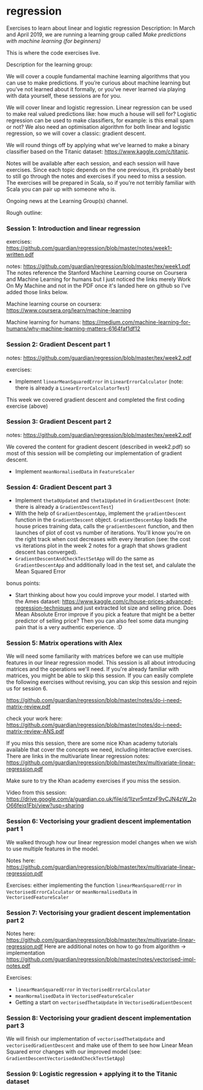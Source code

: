 # regression
Exercises to learn about linear and logistic regression
Description:
In March and April 2019, we are running a learning group called _Make predictions with machine learning (for beginners)_

This is where the code exercises live.

Description for the learning group:

We will cover a couple fundamental machine learning algorithms that you can use to make predictions. If you’re 
curious about machine learning but you’ve not learned about it formally, or you’ve never learned via playing with data 
yourself, these sessions are for you. 

We will cover linear and logistic regression. Linear regression can be used to make real valued predictions like: 
how much a house will sell for? Logistic regression can be used to make classifiers, for example: is this email spam or 
not? We also need an optimisation algorithm for both linear and logistic regression, so we will cover a classic: gradient 
descent.  

We will round things off by applying what we’ve learned to make a binary classifier based on the Titanic dataset: 
https://www.kaggle.com/c/titanic. 

Notes will be available after each session, and each session will have exercises. Since each topic depends on the one 
previous, it’s probably best to still go through the notes and exercises if you need to miss a session. The exercises will be prepared in Scala, so if you’re not terribly familiar with Scala you can pair up with someone who is. 

Ongoing news at the Learning Group(s) channel. 

Rough outline:

### Session 1: Introduction and linear regression

exercises: https://github.com/guardian/regression/blob/master/notes/week1-written.pdf

notes: https://github.com/guardian/regression/blob/master/tex/week1.pdf
The notes reference the Stanford Machine Learning course on Coursera and Machine Learning for humans but I just noticed the links merely Work On My Machine and not in the PDF once it's landed here on github so I've added those links below. 

Machine learning course on coursera: https://www.coursera.org/learn/machine-learning

Machine learning for humans: https://medium.com/machine-learning-for-humans/why-machine-learning-matters-6164faf1df12

### Session 2: Gradient Descent part 1

notes: https://github.com/guardian/regression/blob/master/tex/week2.pdf

exercises:
- Implement `linearMeanSquaredError` in `LinearErrorCalculator` (note: there is already a `LinearErrorCalculatorTest`)

This week we covered gradient descent and completed the first coding exercise (above)

### Session 3: Gradient Descent part 2 
notes: https://github.com/guardian/regression/blob/master/tex/week2.pdf

We covered the content for gradient descent (described in week2.pdf) so most of this session will be completing our implementation of gradient descent. 

- Implement `meanNormalisedData` in `FeatureScaler`

### Session 4: Gradient Descent part 3
- Implement `theta0Updated` and `theta1Updated` in `GradientDescent` (note: there is already a `GradientDescentTest`)
- With the help of `GradientDescentApp`, implement the `gradientDescent` function in the `GradientDescent` object. `GradientDescentApp` loads the house prices training data, calls the `gradientDescent` function, and then launches of plot of cost vs number of iterations. You'll know you're on the right track when cost decreases with every iteration (see: the cost vs iterations plot in the week 2 notes for a graph that shows gradient descent has converged). 
- `GradientDescentAndCheckTestSetApp` will do the same as `GradientDescentApp` and additionally load in the test set, and calulate the Mean Squared Error

bonus points:

- Start thinking about how you could improve your model. I started with the Ames dataset: https://www.kaggle.com/c/house-prices-advanced-regression-techniques and just extracted lot size and selling price. Does Mean Absolute Error improve if you pick a feature that might be a better predictor of selling price? Then you can also feel some data munging pain that is a very authentic experience. :D

### Session 5: Matrix operations with Alex

We will need some familiarity with matrices before we can use multiple features in our linear regression model. This session is all about introducing matrices and the operations we'll need. If you're already familiar with matrices, you might be able to skip this session. If you can easily complete the following exercises without revising, you can skip this session and rejoin us for session 6.

https://github.com/guardian/regression/blob/master/notes/do-i-need-matrix-review.pdf

check your work here:
https://github.com/guardian/regression/blob/master/notes/do-i-need-matrix-review-ANS.pdf

If you miss this session, there are some nice Khan academy tutorials available that cover the concepts we need, including interactive exercises. There are links in the multivariate linear regression notes: https://github.com/guardian/regression/blob/master/tex/multivariate-linear-regression.pdf

Make sure to try the Khan academy exercises if you miss the session.

Video from this session: https://drive.google.com/a/guardian.co.uk/file/d/1Izvr5mtzxF9vCJN4zW_2pO66feiq1Fbi/view?usp=sharing

### Session 6: Vectorising your gradient descent implementation part 1

We walked through how our linear regression model changes when we wish to use multiple features in the model.

Notes here: https://github.com/guardian/regression/blob/master/tex/multivariate-linear-regression.pdf

Exercises: either implementing the function `linearMeanSquaredError` in `VectorisedErrorCalculator` or `meanNormalisedData` in `VectorisedFeatureScaler`

### Session 7: Vectorising your gradient descent implementation part 2

Notes here: https://github.com/guardian/regression/blob/master/tex/multivariate-linear-regression.pdf
Here are additional notes on how to go from algorithm -> implementation https://github.com/guardian/regression/blob/master/notes/vectorised-impl-notes.pdf

Exercises:
- `linearMeanSquaredError` in `VectorisedErrorCalculator`
- `meanNormalisedData` in `VectorisedFeatureScaler`
- Getting a start on `vectorisedThetaUpdate` in `VectorisedGradientDescent`

### Session 8: Vectorising your gradient descent implementation part 3

We will finish our implementation of `vectorisedThetaUpdate` and `vectorisedGradientDescent` and make use of them to see how Linear Mean Squared error changes with our improved model (see: `GradientDescentVectorisedAndCheckTestSetApp`)

### Session 9: Logistic regression + applying it to the Titanic dataset

